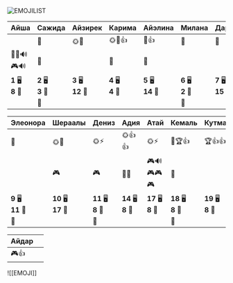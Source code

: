 ![EMOJILIST](EMOJILIST)

| Айша                      | Сажида                | Айзирек                | Карима                | Айэлина                | Милана                | Дарина                 | Зейнеп                |
| ------------------------- | --------------------- | ---------------------- | --------------------- | ---------------------- | --------------------- | ---------------------- | --------------------- |
|                           | 💎                    | 🌞🔑                   | 🌞🧐👍                | 💎👍                   | 🏅️                   | 🏅️                    | 💎👍                  |
| 🔔🔔🔊🎮🔊                | 🔔                    |                        | 🔔                    | 🔔                     |                       |                        |                       |
| **1** 🖥️<br>**8** 🏫<br> | **2** 🖥️<br>**3** 🏫 | **3** 🖥️<br>**12** 🏫 | **4** 🖥️<br>**4** 🏫 | **5** 🖥️<br>**14** 🏫 | **6** 🖥️<br>**2** 🏫 | **7** 🖥️<br>**15** 🏫 | **8** 🖥️<br>**9** 🏫 |
|                           | 👻                    |                        |                       |                        | 👻                    |                        |                       |

| Элеонора               | Шераалы                 | Дениз                  | Адия                   | Атай                   | Кемаль                 | Кутман                 | Даниэль                |
| ---------------------- | ----------------------- | ---------------------- | ---------------------- | ---------------------- | ---------------------- | ---------------------- | ---------------------- |
| 🔑                     | 🌞🧐                    | 🌞⚡                    | 🌞👍👍                 | 🌞⚡                    | 💎🏆👍                 | 🏆👍👍                 | 👍👍👍                 |
|                        | 🎮                      | 🎮                     | 🔔🔔                   | 🎮🔊🎮🎮🎮             | 🔔                     |                        |                        |
| **9** 🖥️<br>**11** 🏫 | **10** 🖥️<br>**17** 🏫 | **11** 🖥️<br>**8** 🏫 | **14** 🖥️<br>**8** 🏫 | **17** 🖥️<br>**8** 🏫 | **18** 🖥️<br>**8** 🏫 | **19** 🖥️<br>**8** 🏫 | **20** 🖥️<br>**8** 🏫 |
| 👻                     |                         | 👻                     |                        |                        | 👻                     |                        |                        |

| Айдар |     |
| ----- | --- |
| 🎮👍  |     |


![[EMOJI]]
